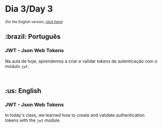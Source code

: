 # Dia 3/Day 3

<small>(for the English version, <a href="#en">click here</a>)</small>

<h2>:brazil: Português</h2>
<h3>JWT - Json Web Tokens</h3>
<p>Na aula de hoje, aprendemos a criar e validar tokens de autenticação com o módulo <code>jwt</code>.</p>
<br>

<h2 id="en">:us: English</h2>
<h3>JWT - Json Web Tokens</h3>
<p>In today's class, we learned how to create and validate authentication tokens with the <code>jwt</code> module.</p>
